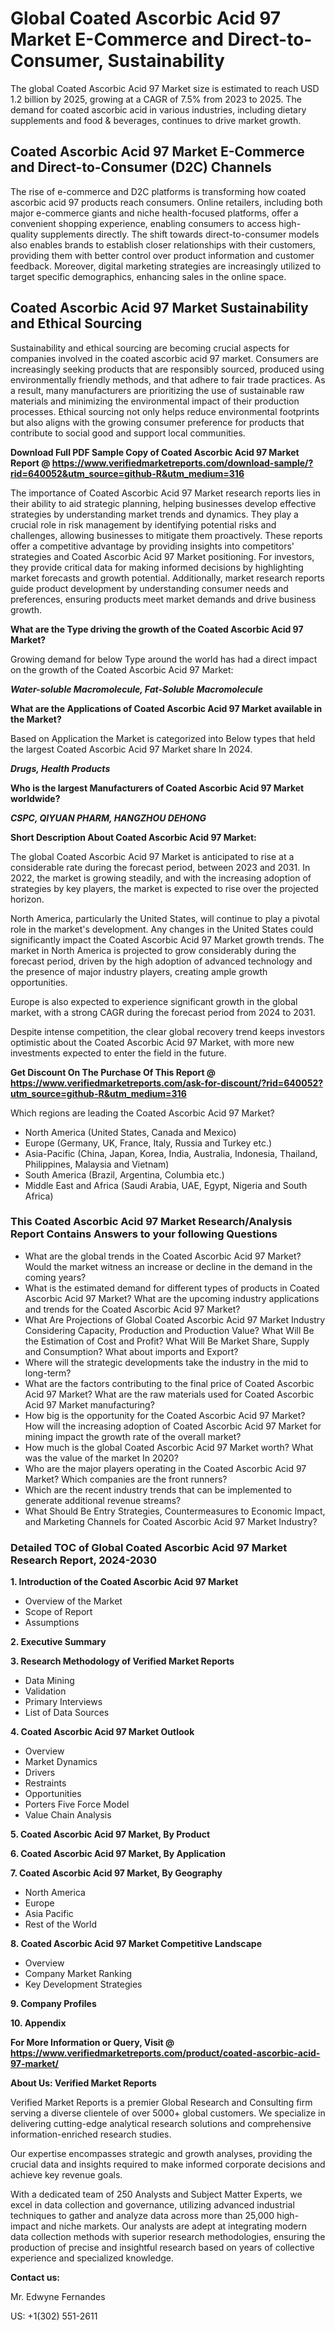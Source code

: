 <h1>Global Coated Ascorbic Acid 97 Market E-Commerce and Direct-to-Consumer, Sustainability</h1><p class=""><p>The global Coated Ascorbic Acid 97 Market size is estimated to reach USD 1.2 billion by 2025, growing at a CAGR of 7.5% from 2023 to 2025. The demand for coated ascorbic acid in various industries, including dietary supplements and food & beverages, continues to drive market growth.</p><h2>Coated Ascorbic Acid 97 Market E-Commerce and Direct-to-Consumer (D2C) Channels</h2><p>The rise of e-commerce and D2C platforms is transforming how coated ascorbic acid 97 products reach consumers. Online retailers, including both major e-commerce giants and niche health-focused platforms, offer a convenient shopping experience, enabling consumers to access high-quality supplements directly. The shift towards direct-to-consumer models also enables brands to establish closer relationships with their customers, providing them with better control over product information and customer feedback. Moreover, digital marketing strategies are increasingly utilized to target specific demographics, enhancing sales in the online space.</p><h2>Coated Ascorbic Acid 97 Market Sustainability and Ethical Sourcing</h2><p>Sustainability and ethical sourcing are becoming crucial aspects for companies involved in the coated ascorbic acid 97 market. Consumers are increasingly seeking products that are responsibly sourced, produced using environmentally friendly methods, and that adhere to fair trade practices. As a result, many manufacturers are prioritizing the use of sustainable raw materials and minimizing the environmental impact of their production processes. Ethical sourcing not only helps reduce environmental footprints but also aligns with the growing consumer preference for products that contribute to social good and support local communities.</p></p><p class=""><strong>Download Full PDF Sample Copy of Coated Ascorbic Acid 97 Market Report @ <a href="https://www.verifiedmarketreports.com/download-sample/?rid=640052&utm_source=github-R&utm_medium=316" target="_blank">https://www.verifiedmarketreports.com/download-sample/?rid=640052&utm_source=github-R&utm_medium=316</a></strong></p><p>The importance of&nbsp;Coated Ascorbic Acid 97 Market research reports lies in their ability to aid strategic planning, helping businesses develop effective strategies by understanding market trends and dynamics. They play a crucial role in risk management by identifying potential risks and challenges, allowing businesses to mitigate them proactively. These reports offer a competitive advantage by providing insights into competitors' strategies and Coated Ascorbic Acid 97 Market positioning. For investors, they provide critical data for making informed decisions by highlighting market forecasts and growth potential. Additionally, market research reports guide product development by understanding consumer needs and preferences, ensuring products meet market demands and drive business growth.</p><p><strong>What are the&nbsp;Type driving the growth of the Coated Ascorbic Acid 97 Market?</strong></p><p id="" class="">Growing demand for below Type around the world has had a direct impact on the growth of the Coated Ascorbic Acid 97 Market:</p><p class=""><em><strong>Water-soluble Macromolecule, Fat-Soluble Macromolecule</strong></em></p><p class=""><strong>What are the&nbsp;Applications&nbsp;of Coated Ascorbic Acid 97 Market available in the Market?</strong></p><p id="" class="">Based on Application the Market is categorized into Below types that held the largest Coated Ascorbic Acid 97 Market share In 2024.</p><p class=""><em><strong>Drugs, Health Products</strong></em></p><p class=""><strong>Who is the largest Manufacturers of Coated Ascorbic Acid 97 Market worldwide?</strong></p><p><em><strong>CSPC, QIYUAN PHARM, HANGZHOU DEHONG</strong></em></p><p id="" class=""><strong>Short Description About Coated Ascorbic Acid 97 Market:</strong></p><p>The global Coated Ascorbic Acid 97 Market is anticipated to rise at a considerable rate during the forecast period, between 2023 and 2031. In 2022, the market is growing steadily, and with the increasing adoption of strategies by key players, the market is expected to rise over the projected horizon.</p><p>North America, particularly the United States, will continue to play a pivotal role in the market's development. Any changes in the United States could significantly impact the Coated Ascorbic Acid 97 Market growth trends. The market in North America is projected to grow considerably during the forecast period, driven by the high adoption of advanced technology and the presence of major industry players, creating ample growth opportunities.</p><p>Europe is also expected to experience significant growth in the global market, with a strong CAGR during the forecast period from 2024 to 2031.</p><p>Despite intense competition, the clear global recovery trend keeps investors optimistic about the Coated Ascorbic Acid 97 Market, with more new investments expected to enter the field in the future.</p><p id="" class=""><strong>Get Discount On The Purchase Of This Report @ <a href="https://www.verifiedmarketreports.com/ask-for-discount/?rid=640052?utm_source=github-R&utm_medium=316" target="_blank">https://www.verifiedmarketreports.com/ask-for-discount/?rid=640052?utm_source=github-R&utm_medium=316</a></strong></p><p class="">Which regions are leading the Coated Ascorbic Acid 97 Market?</p><ul><li>North America (United States, Canada and Mexico)</li><li>Europe (Germany, UK, France, Italy, Russia and Turkey etc.)</li><li>Asia-Pacific (China, Japan, Korea, India, Australia, Indonesia, Thailand, Philippines, Malaysia and Vietnam)</li><li>South America (Brazil, Argentina, Columbia etc.)</li><li>Middle East and Africa (Saudi Arabia, UAE, Egypt, Nigeria and South Africa)</li></ul><h3 id="" class="">This Coated Ascorbic Acid 97 Market Research/Analysis Report Contains Answers to your following Questions</h3><ul><li>What are the global trends in the Coated Ascorbic Acid 97 Market? Would the market witness an increase or decline in the demand in the coming years?</li><li>What is the estimated demand for different types of products in Coated Ascorbic Acid 97 Market? What are the upcoming industry applications and trends for the Coated Ascorbic Acid 97 Market?</li><li>What Are Projections of Global Coated Ascorbic Acid 97 Market Industry Considering Capacity, Production and Production Value? What Will Be the Estimation of Cost and Profit? What Will Be Market Share, Supply and Consumption? What about imports and Export?</li><li>Where will the strategic developments take the industry in the mid to long-term?</li><li>What are the factors contributing to the final price of Coated Ascorbic Acid 97 Market? What are the raw materials used for Coated Ascorbic Acid 97 Market manufacturing?</li><li>How big is the opportunity for the Coated Ascorbic Acid 97 Market? How will the increasing adoption of Coated Ascorbic Acid 97 Market for mining impact the growth rate of the overall market?</li><li>How much is the global Coated Ascorbic Acid 97 Market worth? What was the value of the market In 2020?</li><li>Who are the major players operating in the Coated Ascorbic Acid 97 Market? Which companies are the front runners?</li><li>Which are the recent industry trends that can be implemented to generate additional revenue streams?</li><li>What Should Be Entry Strategies, Countermeasures to Economic Impact, and Marketing Channels for Coated Ascorbic Acid 97 Market Industry?</li></ul><h3 id="" class="">Detailed TOC of Global Coated Ascorbic Acid 97 Market Research Report, 2024-2030</h3><p id="" class=""><strong>1. Introduction of the Coated Ascorbic Acid 97 Market</strong></p><ul><li>Overview of the Market</li><li>Scope of Report</li><li>Assumptions</li></ul><p id="" class=""><strong>2. Executive Summary</strong></p><p id="" class=""><strong>3. Research Methodology of Verified Market Reports</strong></p><ul><li>Data Mining</li><li>Validation</li><li>Primary Interviews</li><li>List of Data Sources</li></ul><p id="" class=""><strong>4. Coated Ascorbic Acid 97 Market Outlook</strong></p><ul><li>Overview</li><li>Market Dynamics</li><li>Drivers</li><li>Restraints</li><li>Opportunities</li><li>Porters Five Force Model</li><li>Value Chain Analysis</li></ul><p id="" class=""><strong>5. Coated Ascorbic Acid 97 Market, By Product</strong></p><p id="" class=""><strong>6. Coated Ascorbic Acid 97 Market, By Application</strong></p><p id="" class=""><strong>7. Coated Ascorbic Acid 97 Market, By Geography</strong></p><ul><li>North America</li><li>Europe</li><li>Asia Pacific</li><li>Rest of the World</li></ul><p id="" class=""><strong>8. Coated Ascorbic Acid 97 Market Competitive Landscape</strong></p><ul><li>Overview</li><li>Company Market Ranking</li><li>Key Development Strategies</li></ul><p id="" class=""><strong>9. Company Profiles</strong></p><p id="" class=""><strong>10. Appendix</strong></p><p id="" class=""><strong>For More Information or Query, Visit @ <a href="https://www.verifiedmarketreports.com/product/coated-ascorbic-acid-97-market/" target="_blank">https://www.verifiedmarketreports.com/product/coated-ascorbic-acid-97-market/</a></strong></p><p id="" class=""><strong>About Us: Verified Market Reports</strong></p><p id="" class="">Verified Market Reports is a premier Global Research and Consulting firm serving a diverse clientele of over 5000+ global customers. We specialize in delivering cutting-edge analytical research solutions and comprehensive information-enriched research studies.</p><p id="" class="">Our expertise encompasses strategic and growth analyses, providing the crucial data and insights required to make informed corporate decisions and achieve key revenue goals.</p><p id="" class="">With a dedicated team of 250 Analysts and Subject Matter Experts, we excel in data collection and governance, utilizing advanced industrial techniques to gather and analyze data across more than 25,000 high-impact and niche markets. Our analysts are adept at integrating modern data collection methods with superior research methodologies, ensuring the production of precise and insightful research based on years of collective experience and specialized knowledge.</p><p id="" class=""><strong>Contact us:</strong></p><p id="" class="">Mr. Edwyne Fernandes</p><p id="" class="">US: +1(302) 551-2611</p>